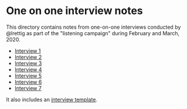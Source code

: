 # One on one interview notes

This directory contains notes from one-on-one interviews conducted by @lrettig as part of the "listening campaign" during February and March, 2020.

- [Interview 1](./interview-001.md)
- [Interview 2](./interview-002.md)
- [Interview 3](./interview-003.md)
- [Interview 4](./interview-004.md)
- [Interview 5](./interview-005.md)
- [Interview 6](./interview-006.md)
- [Interview 7](./interview-007.md)

It also includes an [interview template](TEMPLATE.md).

